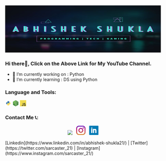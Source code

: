 [![logo](https://github.com/abhishek-shukla21/abhishek-shukla21/blob/master/assets/1.jpg)](https://www.youtube.com/channel/UC4oS-yUanNQHP9qsRnpxy8g?view_as=subscriber)
### Hi there👋,  Click on the Above Link for My YouTube Channel.


<!--
**abhishek-shukla21/abhishek-shukla21** is a ✨ _special_ ✨ repository because its `README.md` (this file) appears on your GitHub profile.-->

- 🔭 I’m currently working on : Python
- 🌱 I’m currently learning : DS using Python
### Language and Tools:
<code><img height="20" src="https://raw.githubusercontent.com/github/explore/80688e429a7d4ef2fca1e82350fe8e3517d3494d/topics/python/python.png"></code>
<code><img height="20" src="https://raw.githubusercontent.com/github/explore/80688e429a7d4ef2fca1e82350fe8e3517d3494d/topics/nodejs/nodejs.png"></code>
<code><img height="20" src="https://raw.githubusercontent.com/github/explore/80688e429a7d4ef2fca1e82350fe8e3517d3494d/topics/javascript/javascript.png"></code>

 <!--
- 👯 I’m looking to collaborate on ...
- 🤔 I’m looking for help with ...
- 💬 Ask me about ...
- 📫 How to reach me: ...
- 😄 Pronouns: ...
- ⚡ Fun fact: ...
-->

### Contact Me 📞:
<p align='center'>
<a href="https://twitter/sarcaster_21"><img height="30" src="https://github.com/abhishek-shukla21/abhishek-shukla21/blob/master/assets/twitter.pngg?raw=true"></a>&nbsp;&nbsp;
<a href="https://instagram/sarcaster_21"><img height="30" src="https://github.com/abhishek-shukla21/abhishek-shukla21/blob/master/assets/instagram.jpg?raw=true"></a>&nbsp;&nbsp;
<a href="https://www.linkedin.com/in//abhishek-shukla21/"><img height="30" src="https://github.com/abhishek-shukla21/abhishek-shukla21/blob/master/assets/linkedin.png?raw=true"></a>
</p>
[Linkedin](https://www.linkedin.com/in/abhishek-shukla21/) | [Twitter](https://twitter.com/sarcaster_21)  | [Instagram](https://www.instagram.com/sarcaster_21/)
